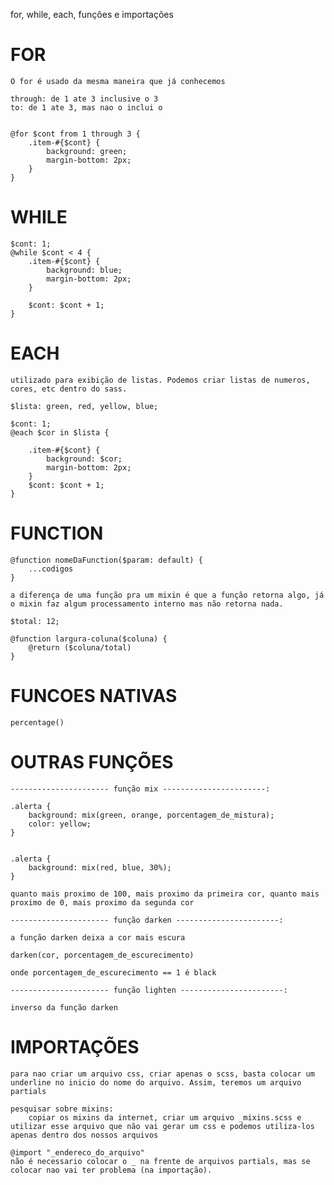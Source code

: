 for, while, each, funções e importações

# FOR

    O for é usado da mesma maneira que já conhecemos
    
    through: de 1 ate 3 inclusive o 3
    to: de 1 ate 3, mas nao o inclui o 
    
        
    @for $cont from 1 through 3 {
        .item-#{$cont} {
            background: green;
            margin-bottom: 2px;
        }
    }

# WHILE

    
    $cont: 1;
    @while $cont < 4 {
        .item-#{$cont} {
            background: blue;
            margin-bottom: 2px;
        }

        $cont: $cont + 1;
    }

# EACH

    utilizado para exibição de listas. Podemos criar listas de numeros, cores, etc dentro do sass.

    $lista: green, red, yellow, blue;

    $cont: 1;
    @each $cor in $lista {

        .item-#{$cont} {
            background: $cor;
            margin-bottom: 2px;
        }
        $cont: $cont + 1;
    }

# FUNCTION

    @function nomeDaFunction($param: default) {
        ...codigos
    }

    a diferença de uma função pra um mixin é que a função retorna algo, já o mixin faz algum processamento interno mas não retorna nada.

    $total: 12;

    @function largura-coluna($coluna) {
        @return ($coluna/total)
    }

# FUNCOES NATIVAS

    percentage()

# OUTRAS FUNÇÕES 

    ---------------------- função mix -----------------------:
    
    .alerta {
        background: mix(green, orange, porcentagem_de_mistura);
        color: yellow;
    }

        
    .alerta {
        background: mix(red, blue, 30%);
    }

    quanto mais proximo de 100, mais proximo da primeira cor, quanto mais proximo de 0, mais proximo da segunda cor

    ---------------------- função darken -----------------------:

    a função darken deixa a cor mais escura

    darken(cor, porcentagem_de_escurecimento)

    onde porcentagem_de_escurecimento == 1 é black

    ---------------------- função lighten -----------------------:
    
    inverso da função darken

# IMPORTAÇÕES

    para nao criar um arquivo css, criar apenas o scss, basta colocar um underline no inicio do nome do arquivo. Assim, teremos um arquivo partials

    pesquisar sobre mixins:
        copiar os mixins da internet, criar um arquivo _mixins.scss e utilizar esse arquivo que não vai gerar um css e podemos utiliza-los apenas dentro dos nossos arquivos
    
    @import "_endereco_do_arquivo"
    não é necessario colocar o _ na frente de arquivos partials, mas se colocar nao vai ter problema (na importação).